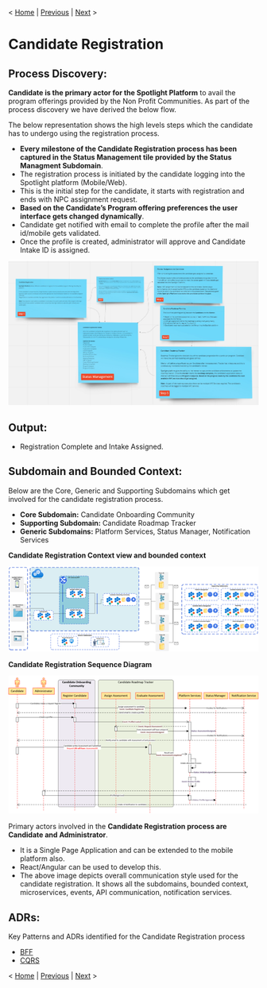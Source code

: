 < [Home](../README.md) | [Previous](./2_Arch_SpotlightContextDiagram.md) | [Next](./7_Arch_CandidateOnboardingProcess.md) >

# Candidate Registration

## Process Discovery:
**Candidate is the primary actor for the Spotlight Platform** to avail the program offerings provided by the Non Profit Communities. As part of the process discovery we have derived the below flow.

The below representation shows the high levels steps which the candidate has to undergo using the registration process. 

- **Every milestone of the Candidate Registration process has been captured in the Status Management tile provided by the Status Managment Subdomain**.
- The registration process is initiated by the candidate logging into the Spotlight platform (Mobile/Web).
- This is the initial step for the candidate, it starts with registration and ends with NPC assignment request.
- **Based on the Candidate’s Program offering preferences the user interface gets changed dynamically**.
- Candidate get notified with email to complete the profile after the mail id/mobile gets validated.
- Once the profile is created, administrator will approve and Candidate Intake ID is assigned.

<p align="center">
  <img src="..//Images/5_CandidateRegistrationProcessDiscovery.jpg" />
</p>

## **Output**:

- Registration Complete and Intake Assigned.
 
## Subdomain and Bounded Context:

Below are the Core, Generic and Supporting Subdomains which get involved for the candidate registration process.

- **Core Subdomain:** Candidate Onboarding Community
- **Supporting Subdomain:** Candidate Roadmap Tracker 
- **Generic Subdomains:** Platform Services, Status Manager, Notification Services  

 **Candidate Registration Context view and bounded context**
 
<p align="center">
  <img src="..//Images/CandidateOnboardingContextviewandboundedcontext.png" />
</p>

**Candidate Registration Sequence Diagram**

<p align="center">
  <img src="..//Images/CandidateRegistrationSequenceDiagram.png" />
</p>
  
Primary actors involved in the **Candidate Registration process are Candidate and Administrator**.

- It is a Single Page Application and can be extended to the mobile platform also. 
- React/Angular can be used to develop this.
- The above image depicts overall communication style used for the candidate registration. It shows all the subdomains, bounded context, microservices, events, API communication, notification services.

## ADRs:
Key Patterns and ADRs identified for the Candidate Registration process
- [BFF](../ADRs/ADR012_BFF.md)
- [CQRS](../ADRs/ADR013_CQRS.md)

< [Home](../README.md) | [Previous](./2_Arch_SpotlightContextDiagram.md) | [Next](./7_Arch_CandidateOnboardingProcess.md) >
